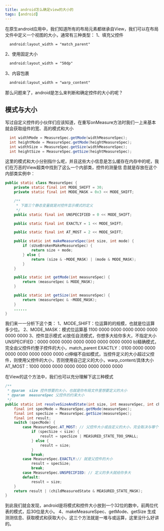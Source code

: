 ```yaml
---
title: android怎么确定view的大小的
tags: [android]
---
```


  在原生android应用中，我们知道所有的布局元素都继承自View，我们可以在布局文件中定义一个视图的大小，通常有三种类型：
  1、填充父控件
``` xml
  android:layout_width = "match_parent"
```
  2、使用固定大小
``` xml
  android:layout_width = "50dp"
```
  3、内容包裹
``` xml
  android:layout_width = "warp_content"
```
  那么问题来了，android是怎么来判断和确定控件的大小的呢？
<!--more-->

## 模式与大小
  写过自定义控件的小伙伴们应该知道，在重写onMeasure方法时我们一上来基本就会获取组件的宽、高的模式和大小
``` java
  int widthMode = MeasureSpec.getMode(widthMeasureSpec);
  int heightMode = MeasureSpec.getMode(heightMeasureSpec);
  int widthSize = MeasureSpec.getSize(widthMeasureSpec);
  int heightSize = MeasureSpec.getSize(heightMeasureSpec);
```
  这里的模式和大小分别指什么呢，并且这些大小信息是怎么缓存在内存中的呢，我们在万恶的View超类中找到了这么一个内部类，控件的测量信
  息就是存放在这个内部类实例中：
``` java
public static class MeasureSpec {
    private static final int MODE_SHIFT = 30;
    private static final int MODE_MASK = 0x3 << MODE_SHIFT;

    /**
     * 下面三个静态变量就是对控件显示模式的定义
     */
    public static final int UNSPECIFIED = 0 << MODE_SHIFT;

    public static final int EXACTLY = 1 << MODE_SHIFT;

    public static final int AT_MOST = 2 << MODE_SHIFT;

    public static int makeMeasureSpec(int size, int mode) {
        if (sUseBrokenMakeMeasureSpec) {
            return size + mode;
        } else {
            return (size & ~MODE_MASK) | (mode & MODE_MASK);
        }
    }

    public static int getMode(int measureSpec) {
        return (measureSpec & MODE_MASK);
    }

    public static int getSize(int measureSpec) {
        return (measureSpec & ~MODE_MASK);
    }
    ......
}
```
  我们来一一分析下这个类：
  1、MODE_SHIFT：位运算的的规模，也就是位运算多少位。
  2、MODE_MASK：模式位运算基 1100 0000 0000 0000 0000 0000 0000 0000
  3、控件显示模式
  a)放任自流模式，你想多大给你多大，不指定大小
  UNSPECIFIED：0000 0000 0000 0000 0000 0000 0000 0000
  b)精确模式，完全由父控件约整子控件的大小，match_parent
  EXACTLY：0100 0000 0000 0000 0000 0000 0000 0000
  c)伸缩不自如模式，当控件定义的大小超过父控件，则使用父控件的大小，否则使用自己定义的大小，warp_content/具体大小
  AT_MOST：1000 0000 0000 0000 0000 0000 0000 0000

  在View的这个方法中，我们也可以充分理解下这三种模式
``` java
/**
 * @param  size 控件想要的大小，也就是你布局文件里想要定义的大小
 * @param  measureSpec 父控件的约束大小
 */
public static int resolveSizeAndState(int size, int measureSpec, int childMeasuredState) {
    final int specMode = MeasureSpec.getMode(measureSpec);
    final int specSize = MeasureSpec.getSize(measureSpec);
    final int result;
    switch (specMode) {
        case MeasureSpec.AT_MOST: // 父控件大小或自定义的大小，完全取决与哪个小
            if (specSize < size) {
                result = specSize | MEASURED_STATE_TOO_SMALL;
            } else {
                result = size;
            }
            break;
        case MeasureSpec.EXACTLY:// 就是父控件的大小
            result = specSize;
            break;
        case MeasureSpec.UNSPECIFIED: // 定义的多大就给你多大
        default:
            result = size;
    }
    return result | (childMeasuredState & MEASURED_STATE_MASK);
}
```
  到此我们就会发现，android是将模式和控件大小放到一个32位的数中，前两位代表的模式，后30位是大小。
  4、makeMeasureSpec、getMode、getSize
  生成测测信息、获取模式和获取大小，这三个方法就是一堆与或运算，这里没什么好讲的。
